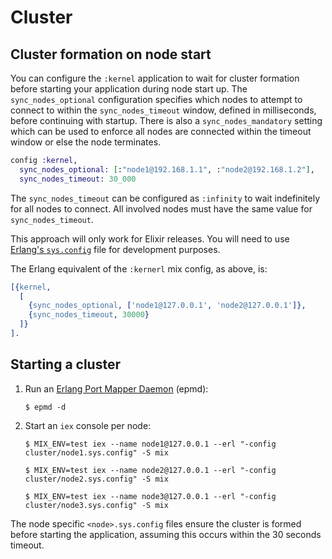 # Cluster

## Cluster formation on node start

You can configure the `:kernel` application to wait for cluster formation before starting your application during node start up. The `sync_nodes_optional` configuration specifies which nodes to attempt to connect to within the `sync_nodes_timeout` window, defined in milliseconds, before continuing with startup. There is also a `sync_nodes_mandatory` setting which can be used to enforce all nodes are connected within the timeout window or else the node terminates.

```elixir
config :kernel,
  sync_nodes_optional: [:"node1@192.168.1.1", :"node2@192.168.1.2"],
  sync_nodes_timeout: 30_000
```

The `sync_nodes_timeout` can be configured as `:infinity` to wait indefinitely for all nodes to
connect. All involved nodes must have the same value for `sync_nodes_timeout`.

This approach will only work for Elixir releases. You will need to use [Erlang's `sys.config`](http://erlang.org/doc/man/config.html) file for development purposes.

The Erlang equivalent of the `:kernerl` mix config, as above, is:

```erlang
[{kernel,
  [
    {sync_nodes_optional, ['node1@127.0.0.1', 'node2@127.0.0.1']},
    {sync_nodes_timeout, 30000}
  ]}
].
```

## Starting a cluster

  1. Run an [Erlang Port Mapper Daemon](http://erlang.org/doc/man/epmd.html) (epmd):

      ```console
      $ epmd -d
      ```

  2. Start an `iex` console per node:

      ```console
      $ MIX_ENV=test iex --name node1@127.0.0.1 --erl "-config cluster/node1.sys.config" -S mix
      ```

      ```console
      $ MIX_ENV=test iex --name node2@127.0.0.1 --erl "-config cluster/node2.sys.config" -S mix
      ```

      ```console
      $ MIX_ENV=test iex --name node3@127.0.0.1 --erl "-config cluster/node3.sys.config" -S mix
      ```

The node specific `<node>.sys.config` files ensure the cluster is formed before starting the application, assuming this occurs within the 30 seconds timeout.
